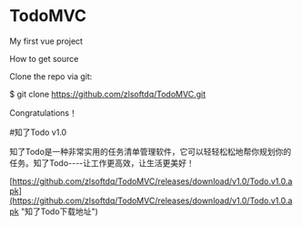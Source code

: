 # TodoMVC

My first vue project

How to get source

Clone the repo via git:

$ git clone https://github.com/zlsoftdq/TodoMVC.git

Congratulations！

#知了Todo v1.0

知了Todo是一种非常实用的任务清单管理软件，它可以轻轻松松地帮你规划你的任务。知了Todo----让工作更高效，让生活更美好！

[https://github.com/zlsoftdq/TodoMVC/releases/download/v1.0/Todo.v1.0.apk](https://github.com/zlsoftdq/TodoMVC/releases/download/v1.0/Todo.v1.0.apk "知了Todo下载地址")

